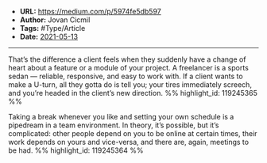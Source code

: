 - **URL:** https://medium.com/p/5974fe5db597
- **Author:** Jovan Cicmil
- **Tags:** #Type/Article
- **Date:** [2021-05-13](../_daily/2021-05-13.md)
---

That’s the difference a client feels when they suddenly have a change of heart about a feature or a module of your project. A freelancer is a sports sedan — reliable, responsive, and easy to work with. If a client wants to make a U-turn, all they gotta do is tell you; your tires immediately screech, and you’re headed in the client’s new direction. %% highlight_id: 119245365 %%


Taking a break whenever you like and setting your own schedule is a pipedream in a team environment. In theory, it’s possible, but it’s complicated: other people depend on you to be online at certain times, their work depends on yours and vice-versa, and there are, again, meetings to be had. %% highlight_id: 119245364 %%


